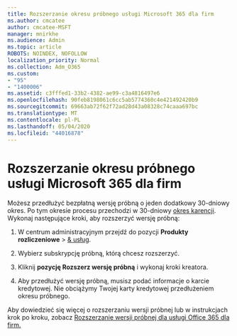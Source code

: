 ```yaml
---
title: Rozszerzanie okresu próbnego usługi Microsoft 365 dla firm
ms.author: cmcatee
author: cmcatee-MSFT
manager: mnirkhe
ms.audience: Admin
ms.topic: article
ROBOTS: NOINDEX, NOFOLLOW
localization_priority: Normal
ms.collection: Adm_O365
ms.custom:
- "95"
- "1400006"
ms.assetid: c3fffed1-33b2-4382-ae99-c3a4816497e6
ms.openlocfilehash: 90feb8198061c6cc5ab5774360c4e421492420b9
ms.sourcegitcommit: 69663ab72f62f72ad28d43a08328c74caaa697bc
ms.translationtype: MT
ms.contentlocale: pl-PL
ms.lasthandoff: 05/04/2020
ms.locfileid: "44016878"
---
```

# <a name="extend-your-trial-for-microsoft-365-for-business"></a>Rozszerzanie okresu próbnego usługi Microsoft 365 dla firm

Możesz przedłużyć bezpłatną wersję próbną o jeden dodatkowy 30-dniowy okres. Po tym okresie procesu przechodzi w 30-dniowy [okres karencji](https://docs.microsoft.com/alchemyinsights/grace-period-for-microsoft-365-free-trial). Wykonaj następujące kroki, aby rozszerzyć wersję próbną:
  
1. W centrum administracyjnym przejdź do pozycji **Produkty rozliczeniowe** \> [& usług](https://portal.office.com/adminportal/home#/subscriptions).

2. Wybierz subskrypcję próbną, którą chcesz rozszerzyć.

3. Kliknij **pozycję Rozszerz wersję próbną** i wykonaj kroki kreatora.

4. Aby przedłużyć wersję próbną, musisz podać informacje o karcie kredytowej. Nie obciążymy Twojej karty kredytowej przedłużeniem okresu próbnego.

Aby dowiedzieć się więcej o rozszerzaniu wersji próbnej lub w instrukcjach krok po kroku, zobacz [Rozszerzanie wersji próbnej dla usługi Office 365 dla firm.](https://docs.microsoft.com/microsoft-365/commerce/extend-your-trial)
